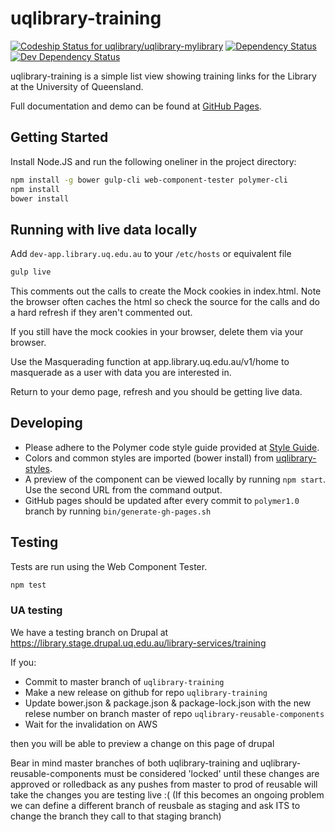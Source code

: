 # uqlibrary-training

[![Codeship Status for uqlibrary/uqlibrary-mylibrary](https://codeship.com/projects/f0334440-bdaa-0133-87bd-2a1d867cc1c8/status?branch=master)](https://codeship.com/projects/136640)
[![Dependency Status](https://david-dm.org/uqlibrary/uqlibrary-training.svg)](https://david-dm.org/uqlibrary/uqlibrary-training)
[![Dev Dependency Status](https://david-dm.org/uqlibrary/uqlibrary-training/dev-status.svg)](https://david-dm.org/uqlibrary/uqlibrary-training?type=dev)

uqlibrary-training is a simple list view showing training links for the Library at the University of Queensland.

Full documentation and demo can be found at [GitHub Pages](http://uqlibrary.github.io/uqlibrary-training/uqlibrary-training/).

## Getting Started

Install Node.JS and run the following oneliner in the project directory:

```sh
npm install -g bower gulp-cli web-component-tester polymer-cli
npm install
bower install
```

## Running with live data locally

Add `dev-app.library.uq.edu.au` to your `/etc/hosts` or equivalent file

```sh
gulp live
```

This comments out the calls to create the Mock cookies in index.html.  Note the browser often caches the html so check the source for the calls and do a hard refresh if they aren't commented out.

If you still have the mock cookies in your browser, delete them via your browser.

Use the Masquerading function at app.library.uq.edu.au/v1/home to masquerade as a user with data you are interested in.

Return to your demo page, refresh and you should be getting live data.

## Developing

* Please adhere to the Polymer code style guide provided at [Style Guide](http://polymerelements.github.io/style-guide/).
* Colors and common styles are imported (bower install) from [uqlibrary-styles](http://github.com/uqlibrary/uqlibrary-styles).
* A preview of the component can be viewed locally by running `npm start`. Use the second URL from the command output.
* GitHub pages should be updated after every commit to `polymer1.0` branch by running `bin/generate-gh-pages.sh`

## Testing

Tests are run using the Web Component Tester.

```sh
npm test
```

### UA testing

We have a testing branch on Drupal at <https://library.stage.drupal.uq.edu.au/library-services/training>

If you:

* Commit to master branch of `uqlibrary-training`
* Make a new release on github for repo `uqlibrary-training`
* Update bower.json & package.json & package-lock.json with the new relese number on branch master of repo `uqlibrary-reusable-components`
* Wait for the invalidation on AWS

then you will be able to preview a change on this page of drupal

Bear in mind master branches of both uqlibrary-training and uqlibrary-reusable-components must be considered 'locked' until these changes are approved or rolledback as any pushes from master to prod of reusable will take the changes you are testing live :( (If this becomes an ongoing problem we can define a different branch of reusbale as staging and ask ITS to change the branch they call to that staging branch)
